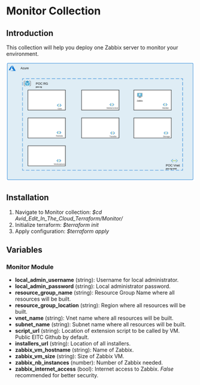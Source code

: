 # Monitor Collection

## Introduction

This collection will help you deploy one Zabbix server to monitor your environment.  

![current + Next Version](./monitor.png)

## Installation 

1. Navigate to Monitor collection: *$cd Avid_Edit_In_The_Cloud_Terraform/Monitor/*
1. Initialize terraform: *$terraform init*
1. Apply configuration: *$terraform apply*

## Variables

### Monitor Module

- **local_admin_username** (string): Username for local administrator.              
- **local_admin_password** (string): Local administrator password.
- **resource_group_name** (string): Resource Group Name where all resources will be built.
- **resource_group_location** (string): Region where all resources will be built. 
- **vnet_name** (string): Vnet name where all resources will be built. 
- **subnet_name** (string): Subnet name where all resources will be built. 
- **script_url** (string): Location of extension script to be called by VM. Public EITC Github by default.                   
- **installers_url** (string): Location of all installers.
- **zabbix_vm_hostname** (string): Name of Zabbix.
- **zabbix_vm_size** (string): Size of Zabbix VM.        
- **zabbix_nb_instances** (number): Number of Zabbix needed. 
- **zabbix_internet_access** (bool): Internet access to Zabbix. *False* recommended for better security.